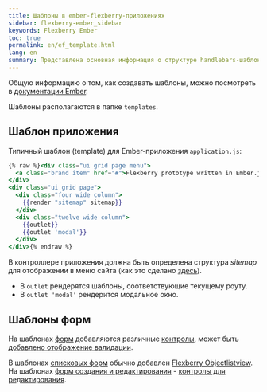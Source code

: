 ```yaml
---
title: Шаблоны в ember-flexberry-приложениях
sidebar: flexberry-ember_sidebar
keywords: Flexberry Ember
toc: true
permalink: en/ef_template.html
lang: en
summary: Представлена основная информация о структуре handlebars-шаблонов в ember-flexberry-приложениях
---
```


Общую информацию о том, как создавать шаблоны, можно посмотреть в [документации Ember](https://guides.emberjs.com/v2.4.0/templates/handlebars-basics/).

Шаблоны располагаются в папке `templates`.

## Шаблон приложения

Типичный шаблон (template) для Ember-приложения `application.js`:

```hbs
{% raw %}<div class="ui grid page menu">
  <a class="brand item" href="#">Flexberry prototype written in Ember.js</a>
</div>
<div class="ui grid page">
  <div class="four wide column">
    {{render "sitemap" sitemap}}
  </div>
  <div class="twelve wide column">
    {{outlet}}
    {{outlet 'modal'}}
  </div>
</div>{% endraw %}
```

В контроллере приложения должна быть определена структура *sitemap* для отображении в меню сайта (как это сделано [здесь](ef_controller.html)).

* В `outlet` рендерятся шаблоны, соответствующие текущему роуту.
* В `outlet 'modal'` рендерится модальное окно.

## Шаблоны форм

На шаблонах [форм](ef_forms.html) добавляются различные [контролы](ef_controls.html), может быть [добавлено отображение валидации](efd_model-validation.html).

В шаблонах [списковых форм](ef_forms.html) обычно добавлен [Flexberry Objectlistview](fe_object-list-view.html).
На шаблонах [форм создания и редактирования](ef_edit-form.html) - [контролы для редактирования](ef_controls.html).
